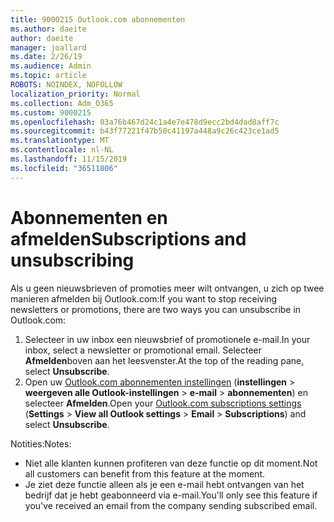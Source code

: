 ```yaml
---
title: 9000215 Outlook.com abonnementen
ms.author: daeite
author: daeite
manager: joallard
ms.date: 2/26/19
ms.audience: Admin
ms.topic: article
ROBOTS: NOINDEX, NOFOLLOW
localization_priority: Normal
ms.collection: Adm_O365
ms.custom: 9000215
ms.openlocfilehash: 03a76b467d24c1a4e7e478d9ecc2bd4dad8aff7c
ms.sourcegitcommit: b43f77221f47b50c41197a448a9c26c423ce1ad5
ms.translationtype: MT
ms.contentlocale: nl-NL
ms.lasthandoff: 11/15/2019
ms.locfileid: "36511806"
---
```

# <a name="subscriptions-and-unsubscribing"></a><span data-ttu-id="06450-102">Abonnementen en afmelden</span><span class="sxs-lookup"><span data-stu-id="06450-102">Subscriptions and unsubscribing</span></span>

<span data-ttu-id="06450-103">Als u geen nieuwsbrieven of promoties meer wilt ontvangen, u zich op twee manieren afmelden bij Outlook.com:</span><span class="sxs-lookup"><span data-stu-id="06450-103">If you want to stop receiving newsletters or promotions, there are two ways you can unsubscribe in Outlook.com:</span></span>

1. <span data-ttu-id="06450-104">Selecteer in uw inbox een nieuwsbrief of promotionele e-mail.</span><span class="sxs-lookup"><span data-stu-id="06450-104">In your inbox, select a newsletter or promotional email.</span></span> <span data-ttu-id="06450-105">Selecteer **Afmelden**boven aan het leesvenster.</span><span class="sxs-lookup"><span data-stu-id="06450-105">At the top of the reading pane, select **Unsubscribe**.</span></span>
2. <span data-ttu-id="06450-106">Open uw [Outlook.com abonnementen instellingen](https://outlook.live.com/mail/options/mail/brandsSubscriptions) (**instellingen** > **weergeven alle Outlook-instellingen** > **e-mail** > **abonnementen**) en selecteer **Afmelden**.</span><span class="sxs-lookup"><span data-stu-id="06450-106">Open your [Outlook.com subscriptions settings](https://outlook.live.com/mail/options/mail/brandsSubscriptions) (**Settings** > **View all Outlook settings** > **Email** > **Subscriptions**) and select **Unsubscribe**.</span></span>

<span data-ttu-id="06450-107">Notities:</span><span class="sxs-lookup"><span data-stu-id="06450-107">Notes:</span></span>

- <span data-ttu-id="06450-108">Niet alle klanten kunnen profiteren van deze functie op dit moment.</span><span class="sxs-lookup"><span data-stu-id="06450-108">Not all customers can benefit from this feature at the moment.</span></span>
- <span data-ttu-id="06450-109">Je ziet deze functie alleen als je een e-mail hebt ontvangen van het bedrijf dat je hebt geabonneerd via e-mail.</span><span class="sxs-lookup"><span data-stu-id="06450-109">You'll only see this feature if you've received an email from the company sending subscribed email.</span></span>